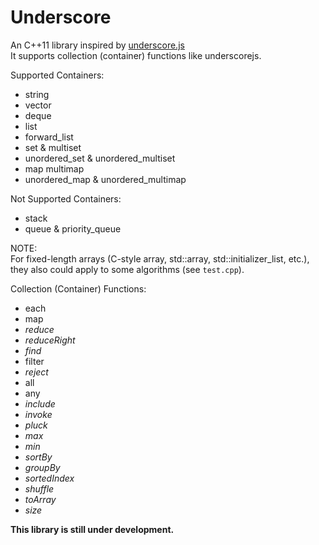 Underscore
==========
An C++11 library inspired by [underscore.js](http://underscorejs.org)  
It supports collection (container) functions like underscorejs.

Supported Containers:
* string
* vector
* deque
* list
* forward_list
* set & multiset
* unordered_set & unordered_multiset
* map multimap
* unordered_map & unordered_multimap

Not Supported Containers:
* stack
* queue & priority_queue

NOTE:  
For fixed-length arrays (C-style array, std::array, std::initializer_list, etc.),  
they also could apply to some algorithms (see `test.cpp`).


Collection (Container) Functions:
* each
* map
* *reduce*
* *reduceRight*
* *find*
* filter
* *reject*
* all
* any
* *include*
* *invoke*
* *pluck*
* *max*
* *min*
* *sortBy*
* *groupBy*
* *sortedIndex*
* *shuffle*
* *toArray*
* *size*

**This library is still under development.**



